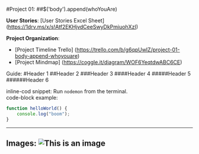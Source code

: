 #Project 01: 
##$('body').append(whoYouAre)


__User Stories__: [User Stories Excel Sheet] (https://1drv.ms/x/s!Atf2EKHjvdCeeSwyDkPmiuohXzI)

__Project Organization__:

- [Project Timeline Trello] (https://trello.com/b/g6qpUwIZ/project-01-body-append-whoyouare)
- [Project Mindmap] (https://coggle.it/diagram/WOF6YeqtdwABC6CE)






Guide:
#Header 1
##Header 2
###Header 3
####Header 4
#####Header 5
######Header 6

inline-cod snippet: Run `nodemon` from the terminal.<br>
code-block example:

```javascript
function helloWorld() {
	console.log("boom");
}
```

---
Images:
![This is an image]()
---
